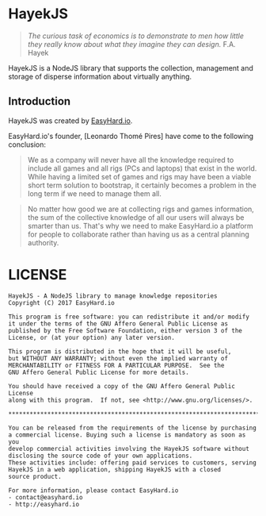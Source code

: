 # HayekJS

> *The curious task of economics is to demonstrate to men how little they really know about what they imagine they can design.*
> F.A. Hayek

HayekJS is a NodeJS library that supports the collection, management and storage of disperse information about virtually anything.

## Introduction

HayekJS was created by [EasyHard.io](http://easyhard.io).

EasyHard.io's founder, [Leonardo Thomé Pires] have come to the following conclusion: 

> We as a company will never have all the knowledge required to include all games and all rigs (PCs and laptops) that exist in the world. While having a limited set of games and rigs may have been a viable short term solution to bootstrap, it certainly becomes a problem in the long term if we need to manage them all. 

> No matter how good we are at collecting rigs and games information, the sum of the collective knowledge of all our users will always be smarter than us. That's why we need to make EasyHard.io a platform for people to collaborate rather than having us as a central planning authority.



# LICENSE

    HayekJS - A NodeJS library to manage knowledge repositories
    Copyright (C) 2017 EasyHard.io

    This program is free software: you can redistribute it and/or modify
    it under the terms of the GNU Affero General Public License as
    published by the Free Software Foundation, either version 3 of the
    License, or (at your option) any later version.

    This program is distributed in the hope that it will be useful,
    but WITHOUT ANY WARRANTY; without even the implied warranty of
    MERCHANTABILITY or FITNESS FOR A PARTICULAR PURPOSE.  See the
    GNU Affero General Public License for more details.

    You should have received a copy of the GNU Affero General Public License
    along with this program.  If not, see <http://www.gnu.org/licenses/>.
    
    **************************************************************************
        
    You can be released from the requirements of the license by purchasing
    a commercial license. Buying such a license is mandatory as soon as you
    develop commercial activities involving the HayekJS software without
    disclosing the source code of your own applications.
    These activities include: offering paid services to customers, serving
    HayekJS in a web application, shipping HayekJS with a closed
    source product.
    
    For more information, please contact EasyHard.io
    - contact@easyhard.io
    - http://easyhard.io
